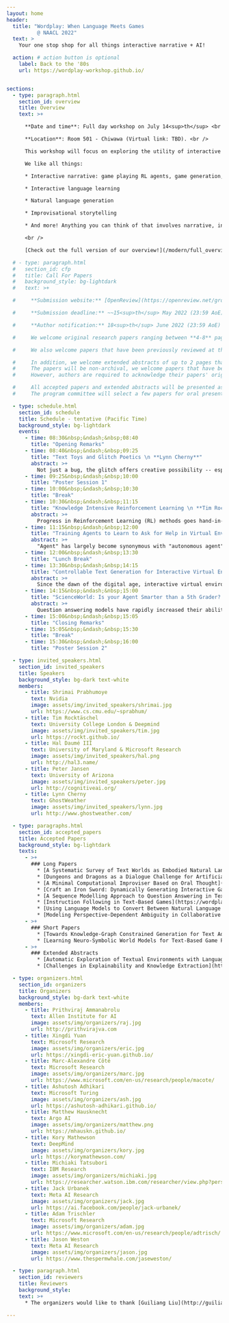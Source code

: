 ```yaml
---
layout: home
header:
  title: "Wordplay: When Language Meets Games
          @ NAACL 2022"
  text: >
    Your one stop shop for all things interactive narrative + AI!

  action: # action button is optional
    label: Back to the '80s
    url: https://wordplay-workshop.github.io/


sections:
  - type: paragraph.html
    section_id: overview
    title: Overview
    text: >+

      **Date and time**: Full day workshop on July 14<sup>th</sup> <br />

      **Location**: Room 501 - Chiwawa (Virtual link: TBD). <br />

      This workshop will focus on exploring the utility of interactive narratives, think everything from classic text-adventures like [Zork](http://textadventures.online/play/?story=http%3A%2F%2Fwww.ifarchive.org%2Fif-archive%2Fgames%2Fhugo%2Fhugozork.hex) to modern [Twine](https://twinery.org/) games, to fill a role as the learning environments of choice for language-based tasks including but not limited to storytelling. A few previous iterations of this workshop took place very successfully with hundreds of attendees, at NeurIPS 2018 and NeurIPS 2020. Since then, the community of people working in this area has rapidly increased. This workshop aims to be a centralized place where all researchers involved across a breadth of fields can interact and learn from each other. Furthermore, it will act as a showcase to the wider NLP/RL/Game communities on interactive narrative's place as a learning environment. The program will feature a collection of invited talks in addition to contributed talks and posters from each of these sections of the interactive narrative community and the wider NLP and RL communities.  <br />

      We like all things:

      * Interactive narrative: game playing RL agents, game generation, etc.

      * Interactive language learning

      * Natural language generation

      * Improvisational storytelling

      * And more! Anything you can think of that involves narrative, interactivity, and language!

      <br />

      [Check out the full version of our overview!](/modern/full_overview)

  # - type: paragraph.html
  #   section_id: cfp
  #   title: Call For Papers
  #   background_style: bg-lightdark
  #   text: >+

  #     **Submission website:** [OpenReview](https://openreview.net/group?id=aclweb.org/NAACL/2022/Workshop/Wordplay).

  #     **Submission deadline:** ~~15<sup>th</sup> May 2022 (23:59 AoE)~~ 31<sup>st</sup> May 2022 (23:59 AoE)

  #     **Author notification:** 18<sup>th</sup> June 2022 (23:59 AoE) <br/>

  #     We welcome original research papers ranging between **4-8** pages in length (not including references or supplementary materials), formatted according to [the NAACL 2022 style](https://github.com/acl-org/acl-style-files). Submissions should be in **.pdf** format. Since the review process is **double-blind**, all papers should be appropriately anonymised. Authors have the option of including supplementary manuscript containing further details of their work into **the same .pdf file**, it is entirely up to the reviewers to decide whether they wish to consult this additional material. Authors are strongly encouraged to make data and code publicly available whenever possible. The accepted papers will be posted on the workshop website and will not appear in the NAACL proceedings.<br/>

  #     We also welcome papers that have been previously reviewed at the ACL Rolling Review system. Authors can use the commitment submission to share the link to their paper's ARR reviews. <br/>

  #     In addition, we welcome extended abstracts of up to 2 pages that describe open problems and challenges in this area.
  #     The papers will be non-archival, we welcome papers that have been published or submitted to other places.
  #     However, authors are required to acknowledge their papers' original appearance in such cases. <br/>

  #     All accepted papers and extended abstracts will be presented as posters.
  #     The program committee will select a few papers for oral presentation.

  - type: schedule.html
    section_id: schedule
    title: Schedule - tentative (Pacific Time)
    background_style: bg-lightdark
    events:
      - time: 08:30&nbsp;&ndash;&nbsp;08:40
        title: "Opening Remarks"
      - time: 08:40&nbsp;&ndash;&nbsp;09:25
        title: "Text Toys and Glitch Poetics \n **Lynn Cherny**"
        abstract: >+
          Not just a bug, the glitch offers creative possibility -- especially in AI systems where we are travelers in a foggy latent space.  The glitch is usually a visual metaphor, but it is alive and well in text encodings too.  I'll talk about projects (mine and others') that explore neural spaces in poetic and game-like ways. Focusing on text play in this talk, we'll visit media collages, mistaken translations, cross-modal cutups, and the dusty bottoms of game databases in search of the uncanny glitch that make us laugh because it's true.
      - time: 09:25&nbsp;&ndash;&nbsp;10:00
        title: "Poster Session 1"
      - time: 10:00&nbsp;&ndash;&nbsp;10:30
        title: "Break"
      - time: 10:30&nbsp;&ndash;&nbsp;11:15
        title: "Knowledge Intensive Reinforcement Learning \n **Tim Rocktäschel**"
        abstract: >+
          Progress in Reinforcement Learning (RL) methods goes hand-in-hand with the development of challenging environments that test the limits of current approaches. While existing RL environments are either sufficiently complex or based on fast simulation, they are rarely both these things. Moreover, research in RL has predominantly focused on environments that can be approached tabula rasa, i.e., without agents requiring transfer of any domain or world knowledge outside of the simulated environment. I will talk about the NetHack Learning Environment (NLE), a scalable, procedurally generated, stochastic, rich, and challenging environment for research based on the popular single-player terminal-based rogue-like game, NetHack. We argue that NetHack is sufficiently complex to drive long-term research on problems such as exploration, planning, skill acquisition, and language-conditioned RL, while dramatically reducing the computational resources required to gather a large amount of experience. Interestingly, this game is extremely challenging even for human players who often need many years to solve it the first time and who generally consult external natural language knowledge sources like the NetHack Wiki to improve their skills. I will cover some of our recent work on utilizing language information in this challenging environment.
      - time: 11:15&nbsp;&ndash;&nbsp;12:00
        title: "Training Agents to Learn to Ask for Help in Virtual Environments \n **Hal Daumé III**"
        abstract: >+
          "Agent" has largely become synonymous with "autonomous agent", but I'll argue that scoping our study of agents to those that are fully autonomous is a mistake: instead, we should aim to train agents that can assist humans, and be assisted by humans. In line with this goal, I will describe recent and ongoing work in the space of assisted agent navigation, where agents can ask humans for help, and where they can describe their own behaviors. This talk will largely be based on joint work with Khanh Nguyen and Lingjun Zhao.
      - time: 12:00&nbsp;&ndash;&nbsp;13:30
        title: "Lunch Break"
      - time: 13:30&nbsp;&ndash;&nbsp;14:15
        title: "Controllable Text Generation for Interactive Virtual Environments \n **Shrimai Prabhumoye**"
        abstract: >+
          Since the dawn of the digital age, interactive virtual environments and electronic games have played a huge role in shaping our lives. Not only are they a source of entertainment but they also teach us important life skills such as strategic planning, collaboration, and problem solving. Therefore, online gamers expect their virtual environment to be aware of their situation (e.g., position in a game) and interact with them in natural language. In this talk, I describe novel techniques to generate text in a particular style. This talk provides an approach of generating engaging naturalistic conversation responses using knowledge generated by pre-trained language models, considering their recent success in a multitude of NLP tasks. The talk will conclude with exploring whether pretrained language models can be situated in these virtual spaces and generate dialogue in a zero-shot manner.
      - time: 14:15&nbsp;&ndash;&nbsp;15:00
        title: "ScienceWorld: Is your Agent Smarter than a 5th Grader? \n **Peter Jansen**"
        abstract: >+
          Question answering models have rapidly increased their ability to answer natural language questions in recent years, due in large part to large pre-trained neural network models called Language Models.  These language models have felled many benchmarks, including recently achieving an "A" grade on answering standardized multiple choice elementary science exams.  But how much do these language models truly know about elementary science, and how robust is their knowledge?  In this work, we present ScienceWorld, a new benchmark to test agents' scientific reasoning abilities.  ScienceWorld is an interactive text game environment that tasks agents with performing 30 tasks drawn from the elementary science curriculum, like melting ice, building simple electrical circuits, using pollinators to help grow fruits, or understanding dominant versus recessive genetic traits.  We show that current state-of-the-art language models that can easily answer elementary science questions, such as whether a metal fork is conductive or not, struggle when tasked to conduct an experiment to test this in a grounded, interactive environment, even with substantial training data.  This presents the question of whether current models are simply retrieving answers to questions by way of observing a large number of similar input examples, or if they have learned to reason about concepts in a reusable manner.  We hypothesize that agents need to be grounded in interactive environments to achieve such reasoning abilities.  Our experiments provide empirical evidence supporting this hypothesis -- showing that a 1.5 million parameter agent trained interactively for 100k steps outperforms an 11 billion parameter model statically trained for scientific question answering and reasoning via millions of expert demonstrations.
      - time: 15:00&nbsp;&ndash;&nbsp;15:05
        title: "Closing Remarks"
      - time: 15:05&nbsp;&ndash;&nbsp;15:30
        title: "Break"
      - time: 15:30&nbsp;&ndash;&nbsp;16:00
        title: "Poster Session 2"

  - type: invited_speakers.html
    section_id: invited_speakers
    title: Speakers
    background_style: bg-dark text-white
    members:
      - title: Shrimai Prabhumoye
        text: Nvidia
        image: assets/img/invited_speakers/shrimai.jpg
        url: https://www.cs.cmu.edu/~sprabhum/
      - title: Tim Rocktäschel
        text: University College London & Deepmind
        image: assets/img/invited_speakers/tim.jpg
        url: https://rockt.github.io/
      - title: Hal Daumé III
        text: University of Maryland & Microsoft Research
        image: assets/img/invited_speakers/hal.png
        url: http://hal3.name/
      - title: Peter Jansen
        text: University of Arizona
        image: assets/img/invited_speakers/peter.jpg
        url: http://cognitiveai.org/
      - title: Lynn Cherny
        text: GhostWeather
        image: assets/img/invited_speakers/lynn.jpg
        url: http://www.ghostweather.com/

  - type: paragraphs.html
    section_id: accepted_papers
    title: Accepted Papers
    background_style: bg-lightdark
    texts:
      - >+
        ### Long Papers
          * [A Systematic Survey of Text Worlds as Embodied Natural Language Environments](https://wordplay-workshop.github.io/modern/assets/pdfs/3.pdf)
          * [Dungeons and Dragons as a Dialogue Challenge for Artificial Intelligence](https://wordplay-workshop.github.io/modern/assets/pdfs/4.pdf)
          * [A Minimal Computational Improviser Based on Oral Thought](https://wordplay-workshop.github.io/modern/assets/pdfs/5.pdf)
          * [Craft an Iron Sword: Dynamically Generating Interactive Game Characters by Prompting Large Language Models Tuned on Code](https://wordplay-workshop.github.io/modern/assets/pdfs/6.pdf)
          * [A Sequence Modelling Approach to Question Answering in Text-Based Games](https://wordplay-workshop.github.io/modern/assets/pdfs/8.pdf)
          * [Instruction Following in Text-Based Games](https://wordplay-workshop.github.io/modern/assets/pdfs/9.pdf)
          * [Using Language Models to Convert Between Natural Language and Game Commands](https://wordplay-workshop.github.io/modern/assets/pdfs/10.pdf)
          * [Modeling Perspective-Dependent Ambiguity in Collaborative Dialogue](https://wordplay-workshop.github.io/modern/assets/pdfs/12.pdf)
      - >+
        ### Short Papers
          * [Towards Knowledge-Graph Constrained Generation for Text Adventure Games](https://wordplay-workshop.github.io/modern/assets/pdfs/7.pdf)
          * [Learning Neuro-Symbolic World Models for Text-Based Game Playing Agents](https://wordplay-workshop.github.io/modern/assets/pdfs/14.pdf)
      - >+
        ### Extended Abstracts
          * [Automatic Exploration of Textual Environments with Language-Conditioned Autotelic Agents](https://wordplay-workshop.github.io/modern/assets/pdfs/11.pdf)
          * [Challenges in Explainability and Knowledge Extraction](https://wordplay-workshop.github.io/modern/assets/pdfs/13.pdf)

  - type: organizers.html
    section_id: organizers
    title: Organizers
    background_style: bg-dark text-white
    members:
      - title: Prithviraj Ammanabrolu
        text: Allen Institute for AI
        image: assets/img/organizers/raj.jpg
        url: http://prithvirajva.com
      - title: Xingdi Yuan
        text: Microsoft Research
        image: assets/img/organizers/eric.jpg
        url: https://xingdi-eric-yuan.github.io/
      - title: Marc-Alexandre Côté
        text: Microsoft Research
        image: assets/img/organizers/marc.jpg
        url: https://www.microsoft.com/en-us/research/people/macote/
      - title: Ashutosh Adhikari
        text: Microsoft Turing
        image: assets/img/organizers/ash.jpg
        url: https://ashutosh-adhikari.github.io/
      - title: Matthew Hausknecht
        text: Argo AI
        image: assets/img/organizers/matthew.png
        url: https://mhauskn.github.io/
      - title: Kory Mathewson
        text: DeepMind
        image: assets/img/organizers/kory.jpg
        url: https://korymathewson.com/
      - title: Michiaki Tatsubori
        text: IBM Research
        image: assets/img/organizers/michiaki.jpg
        url: https://researcher.watson.ibm.com/researcher/view.php?person=jp-MICH
      - title: Jack Urbanek
        text: Meta AI Research
        image: assets/img/organizers/jack.jpg
        url: https://ai.facebook.com/people/jack-urbanek/
      - title: Adam Trischler
        text: Microsoft Research
        image: assets/img/organizers/adam.jpg
        url: https://www.microsoft.com/en-us/research/people/adtrisch/
      - title: Jason Weston
        text: Meta AI Research
        image: assets/img/organizers/jason.jpg
        url: https://www.thespermwhale.com/jaseweston/

  - type: paragraph.html
    section_id: reviewers
    title: Reviewers
    background_style:
    text: >+
      * The organizers would like to thank [Guiliang Liu](http://guiliang.me/) and [Raghuram Mandyam Annasamy](https://www.linkedin.com/in/maraghuram/) for helping us in the reviewing process.

---
```

